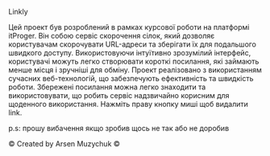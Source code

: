 Linkly

Цей проект був розроблений в рамках курсової роботи на платформі itProger.
Він собою сервіс скорочення сілок, який дозволяє користувачам скорочувати URL-адреси та зберігати їх для подальшого швидкого доступу.
Використовуючи інтуїтивно зрозумілий інтерфейс, користувачі можуть легко створювати короткі посилання, які займають менше місця і зручніші для обміну.
Проект реалізовано з використанням сучасних веб-технологій, що забезпечують ефективність та швидкість роботи.
Збережені посилання можна легко знаходити та використовувати, що робить сервіс надзвичайно корисним для щоденного використання.
Нажміть праву кнопку миші щоб видалити link.

p.s:  прошу вибачення якщо зробив щось не так або не доробив


© Created by Arsen Muzychuk ©
